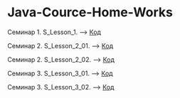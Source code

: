 # Java-Cource-Home-Works

Семинар 1. S_Lesson_1. --> [Код](/Seminar_1/S_Lesson_1.java)

Семинар 2. S_Lesson_2_01. --> [Код](/Seminar_2/S_Lesson_2_01.java)

Семинар 2. S_Lesson_2_02. --> [Код](/Seminar_2/S_Lesson_2_02.java)

Семинар 3. S_Lesson_3_01. --> [Код](/Seminar_3/S_Lesson_3_01.java)

Семинар 3. S_Lesson_3_02. --> [Код](/Seminar_3/S_Lesson_3_02.java)
